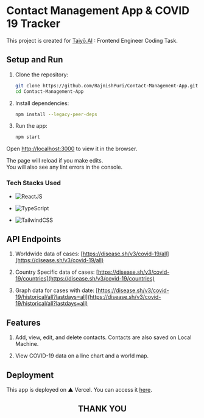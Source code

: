 # Contact Management App & COVID 19 Tracker

This project is created for [Taiyō.AI](https://taiyo.ai/) : Frontend Engineer Coding Task.

## Setup and Run

1. Clone the repository:
   ```sh
   git clone https://github.com/RajnishPuri/Contact-Management-App.git
   cd Contact-Management-App

2. Install dependencies:
    ```sh
    npm install --legacy-peer-deps

3. Run the app:
    ```sh
    npm start

Open [http://localhost:3000](http://localhost:3000) to view it in the browser.

The page will reload if you make edits.\
You will also see any lint errors in the console.

### Tech Stacks Used

* ![ReactJS](https://img.shields.io/badge/react-%2320232a.svg?style=for-the-badge&logo=react&logoColor=%2361DAFB)

* ![TypeScript](https://img.shields.io/badge/typescript-%23007ACC.svg?style=for-the-badge&logo=typescript&logoColor=white)

* ![TailwindCSS](https://img.shields.io/badge/tailwindcss-%2338B2AC.svg?style=for-the-badge&logo=tailwind-css&logoColor=white)

## API Endpoints

1. Worldwide data of cases: [https://disease.sh/v3/covid-19/all](https://disease.sh/v3/covid-19/all)

2. Country Specific data of cases: [https://disease.sh/v3/covid-19/countries](https://disease.sh/v3/covid-19/countries)

3. Graph data for cases with date: [https://disease.sh/v3/covid-19/historical/all?lastdays=all](https://disease.sh/v3/covid-19/historical/all?lastdays=all)

## Features

1. Add, view, edit, and delete contacts. Contacts are also saved on Local Machine.

2. View COVID-19 data on a line chart and a world map.

## Deployment

This app is deployed on ▲ Vercel. You can access it [here](https://contact-management-app-git-main-legitcoders-projects.vercel.app/).

<h2 align="center"> THANK YOU </h2>
